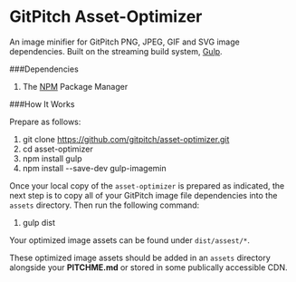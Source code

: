 # GitPitch Asset-Optimizer

An image minifier for GitPitch PNG, JPEG, GIF and SVG image dependencies. Built on the streaming build system, [Gulp](https://www.npmjs.com/package/gulp). 

###Dependencies

1. The [NPM](https://www.npmjs.com/) Package Manager


###How It Works

Prepare as follows:

1. git clone https://github.com/gitpitch/asset-optimizer.git
1. cd asset-optimizer
1. npm install gulp
1. npm install --save-dev gulp-imagemin


Once your local copy of the `asset-optimizer` is prepared as indicated, the next step is to copy all of your GitPitch image file dependencies into the `assets` directory. Then run the following command:


1. gulp dist

Your optimized image assets can be found under `dist/assest/*`.

These optimized image assets should be added in an `assets` directory alongside your **PITCHME.md** or stored in some publically accessible CDN.


